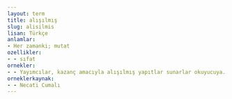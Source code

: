 ```yaml
---
layout: term
title: alışılmış
slug: alisilmis
lisan: Türkçe
anlamlar:
- Her zamanki; mutat
ozellikler:
- - sıfat
ornekler:
- - Yayımcılar, kazanç amacıyla alışılmış yapıtlar sunarlar okuyucuya.
orneklerkaynak:
- - Necati Cumalı
---
```

